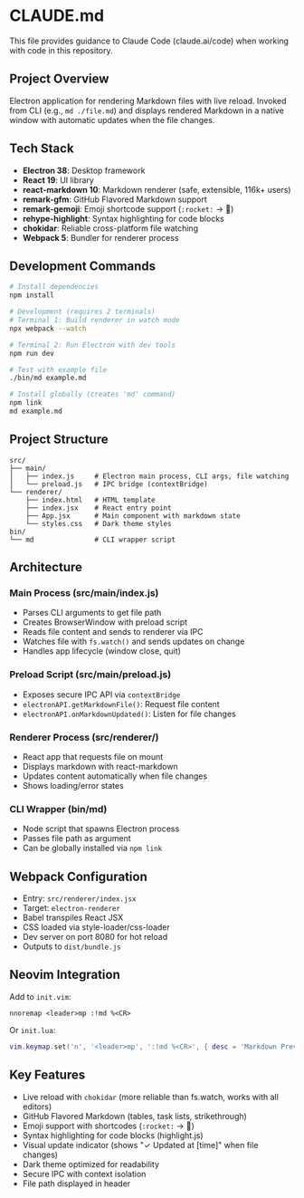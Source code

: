 # CLAUDE.md

This file provides guidance to Claude Code (claude.ai/code) when working with code in this repository.

## Project Overview

Electron application for rendering Markdown files with live reload. Invoked from CLI (e.g., `md ./file.md`) and displays rendered Markdown in a native window with automatic updates when the file changes.

## Tech Stack

- **Electron 38**: Desktop framework
- **React 19**: UI library
- **react-markdown 10**: Markdown renderer (safe, extensible, 116k+ users)
- **remark-gfm**: GitHub Flavored Markdown support
- **remark-gemoji**: Emoji shortcode support (`:rocket:` → 🚀)
- **rehype-highlight**: Syntax highlighting for code blocks
- **chokidar**: Reliable cross-platform file watching
- **Webpack 5**: Bundler for renderer process

## Development Commands

```bash
# Install dependencies
npm install

# Development (requires 2 terminals)
# Terminal 1: Build renderer in watch mode
npx webpack --watch

# Terminal 2: Run Electron with dev tools
npm run dev

# Test with example file
./bin/md example.md

# Install globally (creates 'md' command)
npm link
md example.md
```

## Project Structure

```
src/
├── main/
│   ├── index.js     # Electron main process, CLI args, file watching
│   └── preload.js   # IPC bridge (contextBridge)
└── renderer/
    ├── index.html   # HTML template
    ├── index.jsx    # React entry point
    ├── App.jsx      # Main component with markdown state
    └── styles.css   # Dark theme styles
bin/
└── md               # CLI wrapper script
```

## Architecture

### Main Process (src/main/index.js)
- Parses CLI arguments to get file path
- Creates BrowserWindow with preload script
- Reads file content and sends to renderer via IPC
- Watches file with `fs.watch()` and sends updates on change
- Handles app lifecycle (window close, quit)

### Preload Script (src/main/preload.js)
- Exposes secure IPC API via `contextBridge`
- `electronAPI.getMarkdownFile()`: Request file content
- `electronAPI.onMarkdownUpdated()`: Listen for file changes

### Renderer Process (src/renderer/)
- React app that requests file on mount
- Displays markdown with react-markdown
- Updates content automatically when file changes
- Shows loading/error states

### CLI Wrapper (bin/md)
- Node script that spawns Electron process
- Passes file path as argument
- Can be globally installed via `npm link`

## Webpack Configuration

- Entry: `src/renderer/index.jsx`
- Target: `electron-renderer`
- Babel transpiles React JSX
- CSS loaded via style-loader/css-loader
- Dev server on port 8080 for hot reload
- Outputs to `dist/bundle.js`

## Neovim Integration

Add to `init.vim`:
```vim
nnoremap <leader>mp :!md %<CR>
```

Or `init.lua`:
```lua
vim.keymap.set('n', '<leader>mp', ':!md %<CR>', { desc = 'Markdown Preview' })
```

## Key Features

- Live reload with `chokidar` (more reliable than fs.watch, works with all editors)
- GitHub Flavored Markdown (tables, task lists, strikethrough)
- Emoji support with shortcodes (`:rocket:` → 🚀)
- Syntax highlighting for code blocks (highlight.js)
- Visual update indicator (shows "✓ Updated at [time]" when file changes)
- Dark theme optimized for readability
- Secure IPC with context isolation
- File path displayed in header
